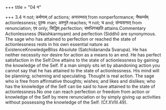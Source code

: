 +++
title = "04 न"

+++
3.4 न not; कर्मणाम् of actions; अनारम्भात् from nonperformance;
नैष्कर्म्यम् actionlessness; पुरुषः man; अश्नुते reaches; न not; च and;
संन्यसनात् from renunciation; एव only; सिद्धिम् perfection; समधिगच्छति
attains.Commentary Actionlessness (Naishkarmyam) and perfection (Siddhi)
are synonymous. The sage who has attained to perfection or reached the
state of actionlessness rests in his own essential nature as
ExistenceKnowledgeBliss Absolute (Satchidananda Svarupa). He has neither
necessity nor desire for action as a means to an end. He has perfect
satisfaction in the Self.One attains to the state of actionlessness by
gaining the knowledge of the Self. If a man simply sits iet by
abandoning action you cannot say that he has attained to the state of
actionlessness. His mind will be planning; scheming and speculating.
Thought is real action. The sage who is free from affirmative thoughts;
wishes; and likes and dislikes; who has the knowledge of the Self can be
said to have attained to the state of actionlessness.No one can reach
perfection or freedom from action or knowledge of the Self by mere
renunciation or by simply giving up activities without possessing the
knowledge of the Self. (Cf.XVIII.49).
